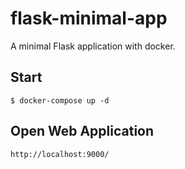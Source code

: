 # flask-minimal-app

A minimal Flask application with docker.

## Start
```
$ docker-compose up -d
```

## Open Web Application
```
http://localhost:9000/
```

